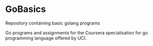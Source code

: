 # GoBasics
Repository containing basic golang programs

Go programs and assignments for the Coursera specialisation for go programming language offered by UCI.
